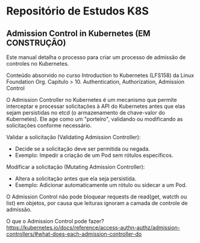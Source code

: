 # Repositório de Estudos K8S

## Admission Control in Kubernetes (EM CONSTRUÇÃO)

Este manual detalha o processo para criar um processo de admissão de controles no Kubernetes.

Conteúdo absorvido no curso Introduction to Kubernetes (LFS158) da Linux Foundation Org. 
Capitulo > 10. Authentication, Authorization, Admission Control

O Admission Controller no Kubernetes é um mecanismo que permite interceptar e processar solicitações à API do Kubernetes antes que elas sejam persistidas no etcd (o armazenamento de chave-valor do Kubernetes). Ele age como um "porteiro", validando ou modificando as solicitações conforme necessário.


Validar a solicitação (Validating Admission Controller):
- Decide se a solicitação deve ser permitida ou negada.
- Exemplo: Impedir a criação de um Pod sem rótulos específicos.

Modificar a solicitação (Mutating Admission Controller):
- Altera a solicitação antes que ela seja persistida.
- Exemplo: Adicionar automaticamente um rótulo ou sidecar a um Pod.

O Admission Control não pode bloquear requests de read(get, watcth ou list) em objetos, por causa que leituras ignoram a camada de controle de admissão.

O que o Admission Control pode fazer? 
https://kubernetes.io/docs/reference/access-authn-authz/admission-controllers/#what-does-each-admission-controller-do

